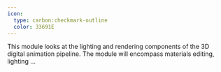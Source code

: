 ```yaml
---
icon:
  type: carbon:checkmark-outline
  color: 33691E
---
```


This module looks at the lighting and rendering components of the 3D digital animation pipeline. The module will encompass materials editing, lighting ... 

